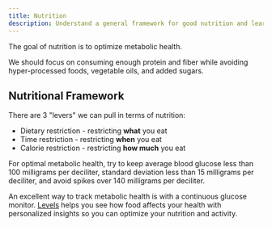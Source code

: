 ```yaml
---
title: Nutrition
description: Understand a general framework for good nutrition and learn how to track your progress against the goal of metabolic health
---
```


The goal of nutrition is to optimize metabolic health.

We should focus on consuming enough protein and fiber while avoiding hyper-processed foods, vegetable oils, and added sugars.

## Nutritional Framework

There are 3 "levers" we can pull in terms of nutrition:

- Dietary restriction - restricting **what** you eat
- Time restriction - restricting **when** you eat
- Calorie restriction - restricting **how much** you eat

For optimal metabolic health, try to keep average blood glucose less than 100 milligrams per deciliter, standard deviation less than 15 milligrams per deciliter, and avoid spikes over 140 milligrams per deciliter.

An excellent way to track metabolic health is with a continuous glucose monitor. [Levels](https://levelshealth.com) helps you see how food affects your health with personalized insights so you can optimize your nutrition and activity.
